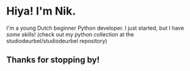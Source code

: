 # Hiya! I'm Nik.
I'm a young Dutch beginner Python developer. I just started, but I have *some* skills!
(check out my python collection at the studiodeurbel/studiodeurbel repository)
## Thanks for stopping by!
